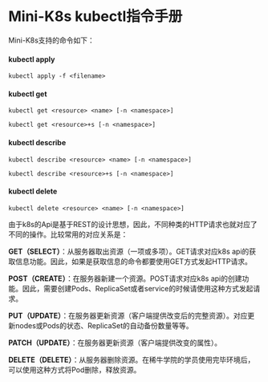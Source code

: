 # Mini-K8s kubectl指令手册
Mini-K8s支持的命令如下：
#### kubectl apply

`kubectl apply -f <filename>`

#### kubectl get

`kubectl get <resource> <name> [-n <namespace>]`

`kubectl get <resource>+s [-n <namespace>]`

#### kubectl describe

`kubectl describe <resource> <name> [-n <namespace>]`

`kubectl describe <resource>+s [-n <namespace>]`

#### kubectl delete

`kubectl delete <resource> <name> [-n <namespace>]`


由于k8s的Api是基于REST的设计思想，因此，不同种类的HTTP请求也就对应了不同的操作。比较常用的对应关系是：

**GET（SELECT）**：从服务器取出资源（一项或多项）。GET请求对应k8s api的获取信息功能。因此，如果是获取信息的命令都要使用GET方式发起HTTP请求。

**POST（CREATE）**：在服务器新建一个资源。POST请求对应k8s api的创建功能。因此，需要创建Pods、ReplicaSet或者service的时候请使用这种方式发起请求。

**PUT（UPDATE）**：在服务器更新资源（客户端提供改变后的完整资源）。对应更新nodes或Pods的状态、ReplicaSet的自动备份数量等等。

**PATCH（UPDATE）**：在服务器更新资源（客户端提供改变的属性）。

**DELETE（DELETE）**：从服务器删除资源。在稀牛学院的学员使用完毕环境后，可以使用这种方式将Pod删除，释放资源。
